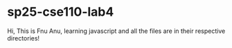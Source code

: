 # sp25-cse110-lab4

Hi, This is Fnu Anu, learning javascript and all the files are in their respective directories!
